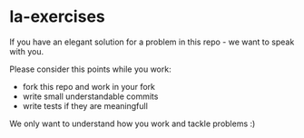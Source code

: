 # la-exercises
If you have an elegant solution for a problem in this repo - we want to speak with you.

Please consider this points while you work:
- fork this repo and work in your fork
- write small understandable commits
- write tests if they are meaningfull

We only want to understand how you work and tackle problems :)